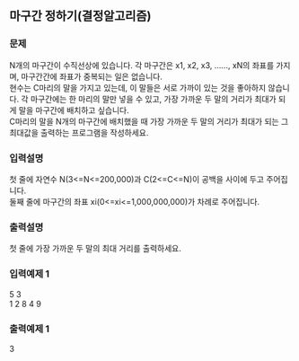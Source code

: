 ## 마구간 정하기(결정알고리즘)
### 문제
 N개의 마구간이 수직선상에 있습니다. 각 마구간은 x1, x2, x3, ......, xN의 좌표를 가지며, 마구간간에 좌표가 중복되는 일은 없습니다.<br>
현수는 C마리의 말을 가지고 있는데, 이 말들은 서로 가까이 있는 것을 좋아하지 않습니다. 
각 마구간에는 한 마리의 말만 넣을 수 있고, 가장 가까운 두 말의 거리가 최대가 되게 말을 
마구간에 배치하고 싶습니다. <br>
C마리의 말을 N개의 마구간에 배치했을 때 가장 가까운 두 말의 거리가 최대가 되는 그 최대값을 출력하는 프로그램을 작성하세요.
### 입력설명
첫 줄에 자연수 N(3<=N<=200,000)과 C(2<=C<=N)이 공백을 사이에 두고 주어집니다.<br>
둘째 줄에 마구간의 좌표 xi(0<=xi<=1,000,000,000)가 차례로 주어집니다.
### 출력설명
첫 줄에 가장 가까운 두 말의 최대 거리를 출력하세요.
### 입력예제 1                                   
5 3<br>
 1 2 8 4 9
### 출력예제 1
 3